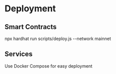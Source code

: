# Deployment

## Smart Contracts
npx hardhat run scripts/deploy.js --network mainnet

## Services
Use Docker Compose for easy deployment
